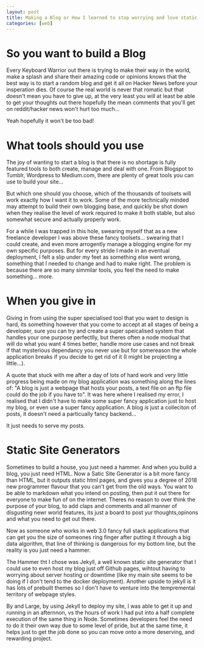 ```yaml
---
layout: post
title: Making a Blog or How I learned to stop worrying and love static site generators
categories: [web]
---
```



# So you want to build a Blog

Every Keyboard Warrior out there is trying to make their way in the world, make a splash and share their amazing code or opinions knows that the best way is to start a random blog and get it all on Hacker News before your insperation dies. Of course the real world is never that romatic but that doesn't mean you have to give up, at the very least you will at least be able to get your thoughts out there hopefully the mean comments that you'll get on reddit/hacker news won't hurt too much...


Yeah hopefully it won't be too bad!

# What tools should you use

The joy of wanting to start a blog is that there is no shortage is fully featured tools to both create, manage and deal with one. From Blogspot to Tumblr, Wordpress to Medium.com, there are plenty of great tools you can use to build your site...

But which one should you choose, which of the thousands of toolsets will work exactly how I want it to work. Some of the more technically minded may attempt to build their own blogging base, and quickly be shot down when they realise the level of work required to make it both stable, but also somewhat secure and actually properly work. 

For a while I was trapped in this hole, swearing myself that as a new freelance developer I was above these fancy toolsets... swearing that I could create, and even more arrogently manage a blogging engine for my own specific purposes. But for every stride I made in an eventual deployment, I felt a slip under my feet as something else went wrong, something that I needed to change and had to make right. The problem is because there are so many simmilar tools, you feel the need to make something... more.

# When you give in

Giving in from using the super specialised tool that you want to design is hard, its something however that you come to accept at all stages of being a developer, sure you can try and create a super speicalised system that handles your one purpose perfectlly, but theres often a node modual that will do what you want 4 times better, handle more use cases and not break if that mysterious dependancy you never use but for somereason the whole application breaks if you decide to get rid of it (I might be projecting a little...). 

A quote that stuck with me after a day of lots of hard work and very little progress being made on my blog application was something along the lines of: "A blog is just a webpage that hosts your posts, a text file on an ftp file could do the job if you have to". It was here where I realised my error, I realised that I didn't have to make some super fancy application just to host my blog, or even use a super fancy application. A blog *is* just a colleciton of posts, it doesn't need a particually fancy backend...

It just needs to serve my posts.

# Static Site Generators

Sometimes to build a house, you just need a hammer. And when you build a blog, you just need HTML. Now a Satic Site Generator is a bit more fancy than HTML, but it outputs static html pages, and gives you a degree of 2018 new programmer flavour that you can't get from the old ways. You want to be able to markdown what you intend on posting, then put it out there for everyone to make fun of on the internet. Theres no reason to over think the purpose of your blog, to add claps and comments and all manner of disgusting newr world features, its just a board to post yur thoughts,opinons and what you need to get out there.

Now as someone who works in web 3.0 fancy full stack applications that can get you the size of someones ring finger after putting it through a big data algorithm, that line of thinking is dangerous for my bottom line, but the reality is you just need a hammer.

The Hammer tht I chose was Jekyll, a well known static site generator that I could use to even host my blog just off Github pages, wihtout having to worrying about server hosting or downtime (like my main site seems to be doing if I don't tend to the docker deployment). Another upside to jekyll is it has lots of prebuilt themes so I don't have to venture into the tempremental territory of webpage styles.

By and Large, by using Jekyll to deploy my site, I was able to get it up and running in an afternnon, vs the hours of work I had put into a half complete execution of the same thing in Node. Sometimes developers feel the need to do it their own way due to some level of pride, but at the same time, it helps just to get the job done so you can move onto a more deserving, and rewarding project.